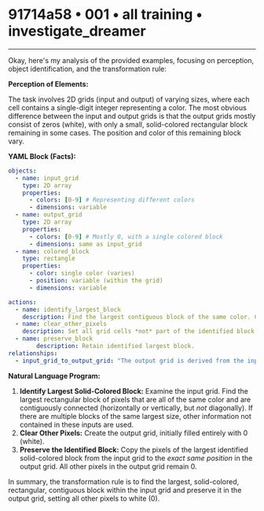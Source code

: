 # 91714a58 • 001 • all training • investigate_dreamer

---
Okay, here's my analysis of the provided examples, focusing on perception, object identification, and the transformation rule:

**Perception of Elements:**

The task involves 2D grids (input and output) of varying sizes, where each cell contains a single-digit integer representing a color. The most obvious difference between the input and output grids is that the output grids mostly consist of zeros (white), with only a small, solid-colored rectangular block remaining in some cases. The position and color of this remaining block vary.

**YAML Block (Facts):**



```yaml
objects:
  - name: input_grid
    type: 2D array
    properties:
      - colors: [0-9] # Representing different colors
      - dimensions: variable
  - name: output_grid
    type: 2D array
    properties:
      - colors: [0-9] # Mostly 0, with a single colored block
      - dimensions: same as input_grid
  - name: colored_block
    type: rectangle
    properties:
      - color: single color (varies)
      - position: variable (within the grid)
      - dimensions: variable

actions:
  - name: identify_largest_block
    description: Find the largest contiguous block of the same color. Contiguous means horizontally or vertically adjacent, not diagonally.
  - name: clear_other_pixels
    description: Set all grid cells *not* part of the identified block to 0 (white).
  - name: preserve_block
        description: Retain identified largest block.
relationships:
  - input_grid_to_output_grid: "The output grid is derived from the input grid by preserving only one largest solid-colored rectangular block and setting all other cells to 0."
```



**Natural Language Program:**

1.  **Identify Largest Solid-Colored Block:** Examine the input grid. Find the largest rectangular block of pixels that are all of the same color and are contiguously connected (horizontally or vertically, but *not* diagonally). If there are multiple blocks of the same largest size, other information not contained in these inputs are used.
2.  **Clear Other Pixels:** Create the output grid, initially filled entirely with 0 (white).
3.  **Preserve the Identified Block:** Copy the pixels of the largest identified solid-colored block from the input grid to the *exact same position* in the output grid. All other pixels in the output grid remain 0.

In summary, the transformation rule is to find the largest, solid-colored, rectangular, contiguous block within the input grid and preserve it in the output grid, setting all other pixels to white (0).

